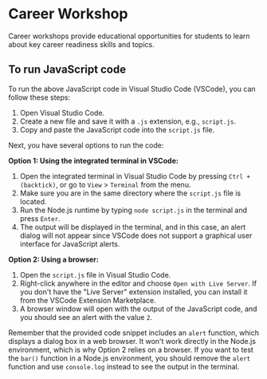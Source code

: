 # Career Workshop

Career workshops provide educational opportunities for students to learn about key career readiness skills and topics.

## To run JavaScript code

To run the above JavaScript code in Visual Studio Code (VSCode), you can follow these steps:

1. Open Visual Studio Code.
2. Create a new file and save it with a `.js` extension, e.g., `script.js`.
3. Copy and paste the JavaScript code into the `script.js` file.

Next, you have several options to run the code:

**Option 1: Using the integrated terminal in VSCode:**

1. Open the integrated terminal in Visual Studio Code by pressing `Ctrl + ` ` (backtick)`, or go to `View` > `Terminal` from the menu.
2. Make sure you are in the same directory where the `script.js` file is located.
3. Run the Node.js runtime by typing `node script.js` in the terminal and press `Enter`.
4. The output will be displayed in the terminal, and in this case, an alert dialog will not appear since VSCode does not support a graphical user interface for JavaScript alerts.

**Option 2: Using a browser:**

1. Open the `script.js` file in Visual Studio Code.
2. Right-click anywhere in the editor and choose `Open with Live Server`. If you don't have the "Live Server" extension installed, you can install it from the VSCode Extension Marketplace.
3. A browser window will open with the output of the JavaScript code, and you should see an alert with the value `2`.

Remember that the provided code snippet includes an `alert` function, which displays a dialog box in a web browser. It won't work directly in the Node.js environment, which is why Option 2 relies on a browser. If you want to test the `bar()` function in a Node.js environment, you should remove the `alert` function and use `console.log` instead to see the output in the terminal.
